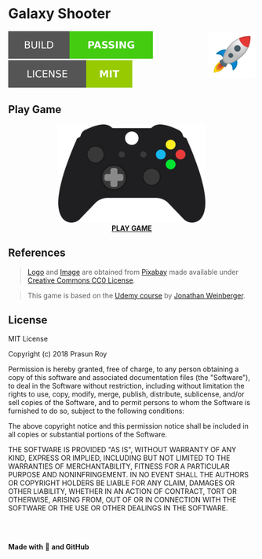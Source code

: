 # Galaxy Shooter
<img align='right' height='95' src='https://github.com/prasunroy/galaxy-shooter/blob/master/assets/logo.png' />

![badge](https://github.com/prasunroy/galaxy-shooter/blob/master/assets/badge_1.svg)
![badge](https://github.com/prasunroy/galaxy-shooter/blob/master/assets/badge_2.svg)

## Play Game
<p align='center'>
  <a href='https://prasunroy.github.io/galaxy-shooter'>
    <img height='200' src='https://github.com/prasunroy/galaxy-shooter/blob/master/assets/image.png' />
  </a>
  <br />
  <a href='https://prasunroy.github.io/galaxy-shooter'>
    <b>PLAY GAME</b>
  </a>
</p>

## References
>[Logo](https://github.com/prasunroy/galaxy-shooter/blob/master/assets/logo.png) and [Image](https://github.com/prasunroy/galaxy-shooter/blob/master/assets/image.png) are obtained from [Pixabay](https://pixabay.com) made available under [Creative Commons CC0 License](https://creativecommons.org/publicdomain/zero/1.0/deed.en).

>This game is based on the [Udemy course](https://www.udemy.com/the-ultimate-guide-to-game-development-with-unity) by [Jonathan Weinberger](https://www.udemy.com/user/jonathan-weinberger).

## License
MIT License

Copyright (c) 2018 Prasun Roy

Permission is hereby granted, free of charge, to any person obtaining a copy of this software and associated documentation files (the "Software"), to deal in the Software without restriction, including without limitation the rights to use, copy, modify, merge, publish, distribute, sublicense, and/or sell copies of the Software, and to permit persons to whom the Software is furnished to do so, subject to the following conditions:

The above copyright notice and this permission notice shall be included in all copies or substantial portions of the Software.

THE SOFTWARE IS PROVIDED "AS IS", WITHOUT WARRANTY OF ANY KIND, EXPRESS OR IMPLIED, INCLUDING BUT NOT LIMITED TO THE WARRANTIES OF MERCHANTABILITY, FITNESS FOR A PARTICULAR PURPOSE AND NONINFRINGEMENT. IN NO EVENT SHALL THE AUTHORS OR COPYRIGHT HOLDERS BE LIABLE FOR ANY CLAIM, DAMAGES OR OTHER LIABILITY, WHETHER IN AN ACTION OF CONTRACT, TORT OR OTHERWISE, ARISING FROM, OUT OF OR IN CONNECTION WITH THE SOFTWARE OR THE USE OR OTHER DEALINGS IN THE SOFTWARE.

<br />
<br />

**Made with** :rocket: **and GitHub**
